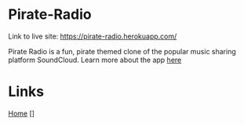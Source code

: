 # Pirate-Radio

Link to live site: https://pirate-radio.herokuapp.com/


Pirate Radio is a fun, pirate themed clone of the popular music sharing platform SoundCloud. Learn more about the app
[here](https://github.com/B1G-M0N3Y/pirate-radio/wiki)

# Links
[Home](https://github.com/B1G-M0N3Y/pirate-radio/wiki)
[]
